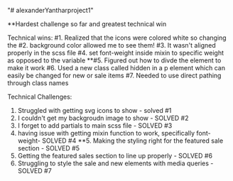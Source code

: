 "# alexanderYantharproject1"

**Hardest challenge so far and greatest technical win

Technical wins:
#1. Realized that the icons were colored white so changing the 
#2. background color allowed me to see them!
#3. It wasn't aligned properly in the scss file
#4. set font-weight inside mixin to specific weight as opposed to the variable
**#5. Figured out how to divde the element to make it work
#6. Used a new class called hidden in a p element which can easily be changed for new or sale items
#7. Needed to use direct pathing through class names


Technical Challenges:
1. Struggled with getting svg icons to show - solved #1
2. I couldn't get my backgroudn image to show - SOLVED #2
3. I forget to add partials to main scss file - SOLVED #3
4. having issue with getting mixin function to work, specifically font-weight- SOLVED #4
**5. Making the styling right for the featured sale section - SOLVED #5
6. Getting the featured sales section to line up properly - SOLVED #6
7. Struggling to style the sale and new elements with media queries - SOLVED #7